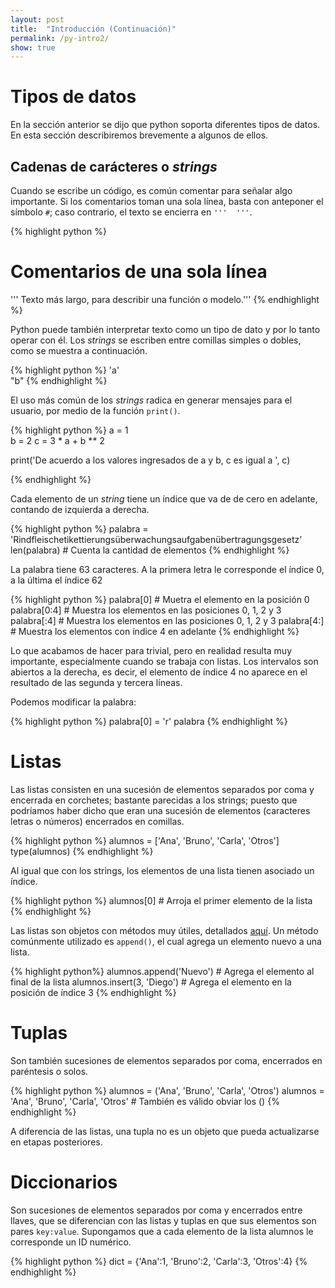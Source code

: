 ```yaml
---
layout: post
title:  "Introducción (Continuación)"
permalink: /py-intro2/
show: true
---
```

<script type="text/javascript" async
  src="https://cdn.mathjax.org/mathjax/latest/MathJax.js?config=TeX-MML-AM_CHTML">
</script>

# Tipos de datos
En la sección anterior se dijo que python soporta diferentes tipos de datos. En esta sección describiremos brevemente a algunos de ellos.

## Cadenas de carácteres o _strings_
Cuando se escribe un código, es común comentar para señalar algo importante. Si los comentarios toman una sola línea, basta con anteponer el símbolo `#`; caso contrario, el texto se encierra en `'''  '''`.

{% highlight python %}
  # Comentarios de una sola línea
  ''' Texto más largo, para describir una función o modelo.'''
{% endhighlight %}

Python puede también interpretar texto como un tipo de dato y por lo tanto operar con él. Los _strings_ se escriben entre comillas simples o dobles, como se muestra a continuación.

{% highlight python %}
  'a'  
  "b"
{% endhighlight %}

El uso más común de los _strings_ radica en generar mensajes para el usuario, por medio de la función `print()`.

{% highlight python %}
  a = 1  
  b = 2
  c = 3 * a + b ** 2

  print('De acuerdo a los valores ingresados de a y b, c es igual a ', c)

{% endhighlight %}

Cada elemento de un _string_ tiene un índice que va de de cero en adelante, contando de izquierda a derecha.

{% highlight python %}
  palabra = 'Rindfleischetikettierungsüberwachungsaufgabenübertragungsgesetz'
  len(palabra) # Cuenta la cantidad de elementos
{% endhighlight %}

La palabra tiene 63 caracteres. A la primera letra le corresponde el índice 0, a la última el índice 62

{% highlight python %}
  palabra[0] # Muetra el elemento en la posición 0
  palabra[0:4] # Muestra los elementos en las posiciones 0, 1, 2 y 3
  palabra[:4] # Muestra los elementos en las posiciones 0, 1, 2 y 3
  palabra[4:] # Muestra los elementos con índice 4 en adelante
{% endhighlight %}

Lo que acabamos de hacer para trivial, pero en realidad resulta muy importante, especialmente cuando se trabaja con listas. Los intervalos son abiertos a la derecha, es decir, el elemento de índice 4 no aparece en el resultado de las segunda y tercera líneas.

Podemos modificar la palabra:

{% highlight python %}
  palabra[0] = 'r'
  palabra
{% endhighlight %}

# Listas

Las listas consisten en una sucesión de elementos separados por coma y encerrada en corchetes; bastante parecidas a los strings; puesto que podríamos haber dicho que eran una sucesión de elementos (caracteres letras o números) encerrados en comillas.

{% highlight python %}
  alumnos = ['Ana', 'Bruno', 'Carla', 'Otros']
  type(alumnos)
{% endhighlight %}

Al igual que con los strings, los elementos de una lista tienen asociado un índice.

{% highlight python %}
  alumnos[0] # Arroja el primer elemento de la lista
{% endhighlight %}

Las listas son objetos con métodos muy útiles, detallados [aquí](https://docs.python.org/3/tutorial/datastructures.html). Un método comúnmente utilizado es `append()`, el cual agrega un elemento nuevo a una lista.

{% highlight python%}
  alumnos.append('Nuevo') # Agrega el elemento al final de la lista
  alumnos.insert(3, 'Diego') # Agrega el elemento en la posición de índice 3
{% endhighlight %}

# Tuplas
Son también sucesiones de elementos separados por coma, encerrados en paréntesis o solos.

{% highlight python %}
alumnos = ('Ana', 'Bruno', 'Carla', 'Otros')
alumnos = 'Ana', 'Bruno', 'Carla', 'Otros' # También es válido obviar los ()
{% endhighlight %}

A diferencia de las listas, una tupla no es un objeto que pueda actualizarse en etapas posteriores.

# Diccionarios
Son sucesiones de elementos separados por coma y encerrados entre llaves, que se diferencian con las listas y tuplas en que sus elementos son pares `key:value`. Supongamos que a cada elemento de la lista alumnos le corresponde un ID numérico.

{% highlight python %}
  dict = {'Ana':1, 'Bruno':2, 'Carla':3, 'Otros':4}
{% endhighlight %}

  
